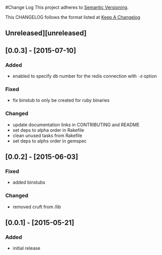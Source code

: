 #Change Log
This project adheres to [Semantic Versioning](http://semver.org/).

This CHANGELOG follows the format listed at [Keep A Changelog](http://keepachangelog.com/)

## Unreleased][unreleased]


## [0.0.3] - [2015-07-10]
### Added
- enabled to specify db number for the redis connection with `-d` option

### Fixed
- fix binstub to only be created for ruby binaries

### Changed
- update documentation links in CONTRIBUTING and README
- set deps to alpha order in Rakefile
- clean unused tasks from Rakefile
- set deps to alphs order in gemspec

## [0.0.2] - [2015-06-03]
### Fixed
- added binstubs

### Changed
- removed cruft from /lib

## [0.0.1] - [2015-05-21]
### Added
- initial release
